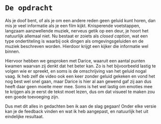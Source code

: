 # `De opdracht`

Als je doof bent, of als je om een andere reden geen geluid kunt horen, dan mis je veel informatie als je een film kijkt. Knisperende voetstappen, langzaam aanzwellende muziek, nerveus getik op een deur, je hoort het natuurlijk allemaal niet. Nu bestaat er zoiets als *closed caption*, wat een type ondertiteling is waarbij ook dingen als omgevingsgeluiden en de muziek beschreven worden. Hierdoor krijgt een kijker die informatie wel binnen.

Hiervoor hebben we gesproken met Darice, waaruit een aantal punten kwamen waarvan zij denkt dat het beter kan. Zo is het bijvoorbeeld lastig te volgen wie er spreekt, en soms is de omschrijving van het geluid nogal vaag. Ik heb zelf de video ook een keer zonder geluid gekeken en vond het nog best wel snel gaan, maar Darice is hier al aan gewend gaf zij aan dus heeft daar geen moeite meer mee. Soms is het wel lastig om emoties mee te krijgen als je eerst de tekst moet lezen, dus om dat visueel te maken zou een goede toevoeging zijn. 

Dus met dit alles in gedachten ben ik aan de slag gegaan! Onder elke versie kan je de feedback vinden en wat ik heb aangepast, en natuurlijk het uit eindelijke resultaat. 